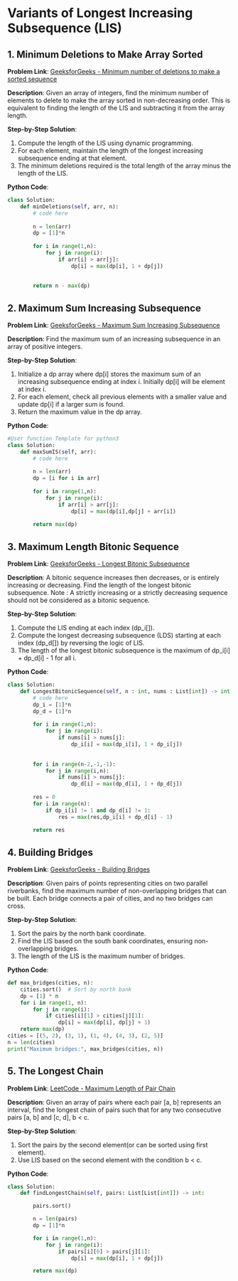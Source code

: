 # Variants of Longest Increasing Subsequence (LIS)

## 1. Minimum Deletions to Make Array Sorted

**Problem Link**: [GeeksforGeeks - Minimum number of deletions to make a sorted sequence](https://www.geeksforgeeks.org/problems/minimum-number-of-deletions-to-make-a-sorted-sequence3248/1)

**Description**: Given an array of integers, find the minimum number of elements to delete to make the array sorted in non-decreasing order. This is equivalent to finding the length of the LIS and subtracting it from the array length.

**Step-by-Step Solution**:
1. Compute the length of the LIS using dynamic programming.
2. For each element, maintain the length of the longest increasing subsequence ending at that element.
3. The minimum deletions required is the total length of the array minus the length of the LIS.

**Python Code**:
```python
class Solution:
	def minDeletions(self, arr, n):
		# code here
		
		n = len(arr)
		dp = [1]*n
		
		for i in range(1,n):
		    for j in range(i):
		        if arr[i] > arr[j]:
		            dp[i] = max(dp[i], 1 + dp[j])
		            
		 
		return n - max(dp)
```

## 2. Maximum Sum Increasing Subsequence

**Problem Link**: [GeeksforGeeks - Maximum Sum Increasing Subsequence](https://www.geeksforgeeks.org/problems/maximum-sum-increasing-subsequence4749/1)

**Description**: Find the maximum sum of an increasing subsequence in an array of positive integers.

**Step-by-Step Solution**:
1. Initialize a dp array where dp[i] stores the maximum sum of an increasing subsequence ending at index i. Initially dp[i] will be element at index i.
2. For each element, check all previous elements with a smaller value and update dp[i] if a larger sum is found.
3. Return the maximum value in the dp array.

**Python Code**:
```python
#User function Template for python3
class Solution:
	def maxSumIS(self, arr):
		# code here
		
		n = len(arr)
		dp = [i for i in arr]
		
		for i in range(1,n):
		    for j in range(i):
		        if arr[i] > arr[j]:
		            dp[i] = max(dp[i],dp[j] + arr[i])
		            
		return max(dp)
```

## 3. Maximum Length Bitonic Sequence

**Problem Link**: [GeeksforGeeks - Longest Bitonic Subsequence](https://www.geeksforgeeks.org/problems/longest-bitonic-subsequence0824/1)

**Description**: A bitonic sequence increases then decreases, or is entirely increasing or decreasing. Find the length of the longest bitonic subsequence.
Note : A strictly increasing or a strictly decreasing sequence should not be considered as a bitonic sequence.

**Step-by-Step Solution**:
1. Compute the LIS ending at each index (dp_i[]).
2. Compute the longest decreasing subsequence (LDS) starting at each index (dp_d[]) by reversing the logic of LIS.
3. The length of the longest bitonic subsequence is the maximum of dp_i[i] + dp_d[i] - 1 for all i.

**Python Code**:
```python
class Solution:
    def LongestBitonicSequence(self, n : int, nums : List[int]) -> int:
        # code here
		dp_i = [1]*n
		dp_d = [1]*n
		
		for i in range(1,n):
			for j in range(i):
				if nums[i] > nums[j]:
					dp_i[i] = max(dp_i[i], 1 + dp_i[j])
		            
		            
		for i in range(n-2,-1,-1):
			for j in range(i,n):
				if nums[i] > nums[j]:
					dp_d[i] = max(dp_d[i], 1 + dp_d[j])
		            	            
		res = 0 
		for i in range(n):
			if dp_i[i] != 1 and dp_d[i] != 1:
				res = max(res,dp_i[i] + dp_d[i] - 1)
		 
		return res
```

## 4. Building Bridges

**Problem Link**: [GeeksforGeeks - Building Bridges](https://www.geeksforgeeks.org/dynamic-programming-building-bridges/)

**Description**: Given pairs of points representing cities on two parallel riverbanks, find the maximum number of non-overlapping bridges that can be built. Each bridge connects a pair of cities, and no two bridges can cross.

**Step-by-Step Solution**:
1. Sort the pairs by the north bank coordinate.
2. Find the LIS based on the south bank coordinates, ensuring non-overlapping bridges.
3. The length of the LIS is the maximum number of bridges.

**Python Code**:
```python
def max_bridges(cities, n):
    cities.sort()  # Sort by north bank
    dp = [1] * n
    for i in range(1, n):
        for j in range(i):
            if cities[i][1] > cities[j][1]:
                dp[i] = max(dp[i], dp[j] + 1)
    return max(dp)
cities = [(5, 2), (3, 1), (1, 4), (4, 3), (2, 5)]
n = len(cities)
print("Maximum bridges:", max_bridges(cities, n))
```

## 5. The Longest Chain

**Problem Link**: [LeetCode - Maximum Length of Pair Chain](https://leetcode.com/problems/maximum-length-of-pair-chain/)

**Description**: Given an array of pairs where each pair [a, b] represents an interval, find the longest chain of pairs such that for any two consecutive pairs [a, b] and [c, d], b < c.

**Step-by-Step Solution**:
1. Sort the pairs by the second element(or can be sorted using first element).
2. Use LIS based on the second element with the condition b < c.

**Python Code**:
```python
class Solution:
    def findLongestChain(self, pairs: List[List[int]]) -> int:

        pairs.sort()

        n = len(pairs)
        dp = [1]*n

        for i in range(1,n):
            for j in range(i):
                if pairs[i][0] > pairs[j][1]:
                    dp[i] = max(dp[i], 1 + dp[j])

        return max(dp)
```
